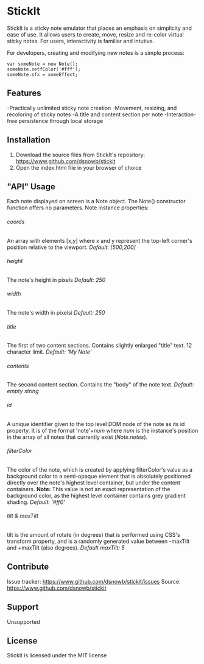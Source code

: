 # StickIt
StickIt is a sticky note emulator that places an emphasis on simplicity and ease of use. It allows users to create, move, resize and re-color virtual sticky notes. For users, interactivity is familiar and intutive.

For developers, creating and modifying new notes is a simple process:
```
var someNote = new Note();
someNote.setfColor('#fff');
someNote.sfx = someEffect;
```

## Features
-Practically unlimited sticky note creation
-Movement, resizing, and recoloring of sticky notes
-A title and content section per note
-Interaction-free persistence through local storage

## Installation
1. Download the source files from StickIt's repository: <https://www.github.com/dsnowb/stickit>
2. Open the index.html file in your browser of choice

## "API" Usage

Each note displayed on screen is a Note object. The Note() constructor function offers no parameters.
Note instance properties:

###### coords
An array with elements [x,y] where x and y represent the top-left corner's position relative to the viewport. *Default: [500,200]*
###### height
The note's height in pixels *Default: 250*
###### width
The note's width in pixelsi *Default: 250*
###### title
The first of two content sections. Contains slightly enlarged "title" text. 12 character limit. *Default: 'My Note'*
###### contents
The second content section. Contains the "body" of the note text. *Default: empty string*
###### id
A unique identifier given to the top level DOM node of the note as its id property. It is of the format 'note'+*num* where *num* is the instance's position in the array of all notes that currently exist (*Note.notes*).
###### filterColor
The color of the note, which is created by applying filterColor's value as a background color to a semi-opaque element that is absolutely positioned directly over the note's highest level container, but under the content containers. **Note:** This value is not an exact representation of the background color, as the highest level container contains grey gradient shading. *Default: '#ff0'*
###### tilt & maxTilt
tilt is the amount of rotate (in degrees) that is performed using CSS's transform property, and is a randomly generated value between -maxTilt and +maxTilt (also degrees). *Default maxTilt: 5*


## Contribute
Issue tracker: <https://www.github.com/dsnowb/stickit/issues>
Source: <https://www.github.com/dsnowb/stickit>

## Support
Unsupported

## License
Stickit is licensed under the MIT license
